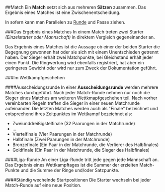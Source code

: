 ##Match
Ein **Match** setzt sich aus mehreren **Sätzen** zusammen. Das Ergebnis eines Matches ist eine Zwischenentscheidung.

In sofern kann man Parallelen zu [Runde](kapitel_08_runde.md) und Passe ziehen.

###Das Ergebnis eines Matches
In einem Match treten zwei Starter *(Einzelstarter oder Mannschaft)* in direktem Vergleich gegeneinander an.

Das Ergebnis eines Matches ist die Aussage ob einer der beiden Starter die Begegnung gewonnen hat oder sie sich mit einem Unentschieden getrennt haben. Der Sieger erhält zwei Matchpunkte, bei Gleichstand erhält jeder einen Punkt. Die Ringwertung wird ebenfalls registriert, hat aber ein geringeres Gewicht oder wird nur zum Zweck der Dokumentation geführt.

###Im Wettkampfgeschehen

####Ausscheidungsrunde
In einer **Ausscheidungsrunde** werden mehrere Matches durchgeführt. Nach jeder Match-Runde nehmen nur noch die Sieger eines Matches am weiteren Wettkmapfgeschehen teil. Nach vorher vereinbarten Regeln treffen die Sieger in einer neuen Matchrunde aufeinander. Die letzten Matches werden auch als "Finale" bezeichnet und entsprechend ihres Zeitpunktes im Wettkampf bezeichnet als:
* Zweiunddreißigstelfinale (32 Paarungen in der Matchrunde)
* ...
* Viertelfinale (Vier Paarungen in der Matchrunde)
* Halbfinale (Zwei Paarungen in der Matchrunde)
* Bronzefinale (Ein Paar in der Matchrunde, die Verlierer des Halbfinales)
* Goldfinale (Ein Paar in der Matchrunde, die Sieger des Halbfinales)

####Liga-Runde
An einer Liga-Runde tritt jede gegen jede Mannschaft an. Das Ergebnis eines Wettkampftages ist die Summer der erzielten Match-Punkte und die Summe der Ringe und/oder Satzpunkte.

####Ständig wechelnde Startpositionen
Die Starter wechseln bei jeder Match-Runde auf eine neue Position.